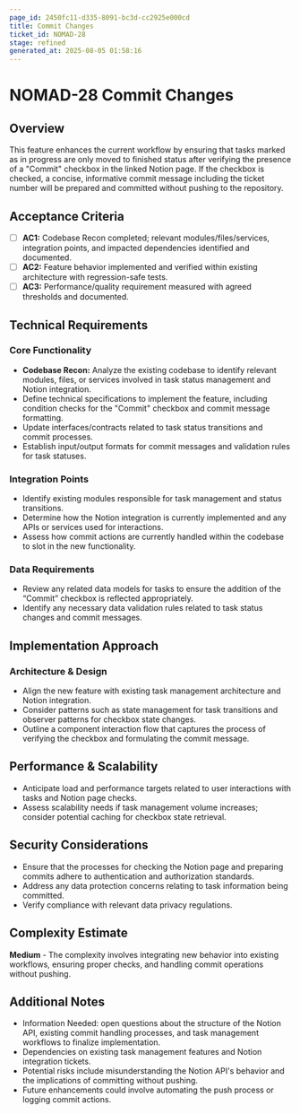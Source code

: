```yaml
---
page_id: 2450fc11-d335-8091-bc3d-cc2925e000cd
title: Commit Changes
ticket_id: NOMAD-28
stage: refined
generated_at: 2025-08-05 01:58:16
---
```


# NOMAD-28 Commit Changes

## Overview
This feature enhances the current workflow by ensuring that tasks marked as in progress are only moved to finished status after verifying the presence of a "Commit" checkbox in the linked Notion page. If the checkbox is checked, a concise, informative commit message including the ticket number will be prepared and committed without pushing to the repository.

## Acceptance Criteria
- [ ] **AC1:** Codebase Recon completed; relevant modules/files/services, integration points, and impacted dependencies identified and documented.
- [ ] **AC2:** Feature behavior implemented and verified within existing architecture with regression-safe tests.
- [ ] **AC3:** Performance/quality requirement measured with agreed thresholds and documented.

## Technical Requirements

### Core Functionality
- **Codebase Recon:** Analyze the existing codebase to identify relevant modules, files, or services involved in task status management and Notion integration.
- Define technical specifications to implement the feature, including condition checks for the "Commit" checkbox and commit message formatting.
- Update interfaces/contracts related to task status transitions and commit processes.
- Establish input/output formats for commit messages and validation rules for task statuses.

### Integration Points
- Identify existing modules responsible for task management and status transitions.
- Determine how the Notion integration is currently implemented and any APIs or services used for interactions.
- Assess how commit actions are currently handled within the codebase to slot in the new functionality.

### Data Requirements
- Review any related data models for tasks to ensure the addition of the “Commit” checkbox is reflected appropriately.
- Identify any necessary data validation rules related to task status changes and commit messages.

## Implementation Approach

### Architecture & Design
- Align the new feature with existing task management architecture and Notion integration.
- Consider patterns such as state management for task transitions and observer patterns for checkbox state changes.
- Outline a component interaction flow that captures the process of verifying the checkbox and formulating the commit message.

## Performance & Scalability

- Anticipate load and performance targets related to user interactions with tasks and Notion page checks.
- Assess scalability needs if task management volume increases; consider potential caching for checkbox state retrieval.

## Security Considerations

- Ensure that the processes for checking the Notion page and preparing commits adhere to authentication and authorization standards.
- Address any data protection concerns relating to task information being committed.
- Verify compliance with relevant data privacy regulations.

## Complexity Estimate
**Medium** - The complexity involves integrating new behavior into existing workflows, ensuring proper checks, and handling commit operations without pushing.

## Additional Notes
- Information Needed: open questions about the structure of the Notion API, existing commit handling processes, and task management workflows to finalize implementation.
- Dependencies on existing task management features and Notion integration tickets.
- Potential risks include misunderstanding the Notion API's behavior and the implications of committing without pushing.
- Future enhancements could involve automating the push process or logging commit actions.